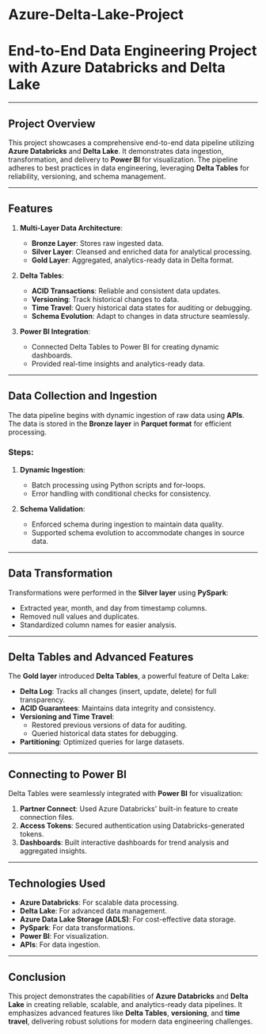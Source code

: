 # Azure-Delta-Lake-Project

# **End-to-End Data Engineering Project with Azure Databricks and Delta Lake**

---

## **Project Overview**
This project showcases a comprehensive end-to-end data pipeline utilizing **Azure Databricks** and **Delta Lake**. It demonstrates data ingestion, transformation, and delivery to **Power BI** for visualization. The pipeline adheres to best practices in data engineering, leveraging **Delta Tables** for reliability, versioning, and schema management.

---

## **Features**
1. **Multi-Layer Data Architecture**:
   - **Bronze Layer**: Stores raw ingested data.
   - **Silver Layer**: Cleansed and enriched data for analytical processing.
   - **Gold Layer**: Aggregated, analytics-ready data in Delta format.

2. **Delta Tables**:
   - **ACID Transactions**: Reliable and consistent data updates.
   - **Versioning**: Track historical changes to data.
   - **Time Travel**: Query historical data states for auditing or debugging.
   - **Schema Evolution**: Adapt to changes in data structure seamlessly.

3. **Power BI Integration**:
   - Connected Delta Tables to Power BI for creating dynamic dashboards.
   - Provided real-time insights and analytics-ready data.

---

## **Data Collection and Ingestion**
The data pipeline begins with dynamic ingestion of raw data using **APIs**. The data is stored in the **Bronze layer** in **Parquet format** for efficient processing.

### **Steps:**
1. **Dynamic Ingestion**:
   - Batch processing using Python scripts and for-loops.
   - Error handling with conditional checks for consistency.

2. **Schema Validation**:
   - Enforced schema during ingestion to maintain data quality.
   - Supported schema evolution to accommodate changes in source data.

---

## **Data Transformation**
Transformations were performed in the **Silver layer** using **PySpark**:
- Extracted year, month, and day from timestamp columns.
- Removed null values and duplicates.
- Standardized column names for easier analysis.

---

## **Delta Tables and Advanced Features**
The **Gold layer** introduced **Delta Tables**, a powerful feature of Delta Lake:
- **Delta Log**: Tracks all changes (insert, update, delete) for full transparency.
- **ACID Guarantees**: Maintains data integrity and consistency.
- **Versioning and Time Travel**:
  - Restored previous versions of data for auditing.
  - Queried historical data states for debugging.
- **Partitioning**: Optimized queries for large datasets.

---

## **Connecting to Power BI**
Delta Tables were seamlessly integrated with **Power BI** for visualization:
1. **Partner Connect**: Used Azure Databricks' built-in feature to create connection files.
2. **Access Tokens**: Secured authentication using Databricks-generated tokens.
3. **Dashboards**: Built interactive dashboards for trend analysis and aggregated insights.

---

## **Technologies Used**
- **Azure Databricks**: For scalable data processing.
- **Delta Lake**: For advanced data management.
- **Azure Data Lake Storage (ADLS)**: For cost-effective data storage.
- **PySpark**: For data transformations.
- **Power BI**: For visualization.
- **APIs**: For data ingestion.

---

## **Conclusion**
This project demonstrates the capabilities of **Azure Databricks** and **Delta Lake** in creating reliable, scalable, and analytics-ready data pipelines. It emphasizes advanced features like **Delta Tables**, **versioning**, and **time travel**, delivering robust solutions for modern data engineering challenges.



